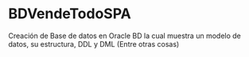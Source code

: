 # BDVendeTodoSPA
Creación de Base de datos en Oracle BD la cual muestra un modelo de datos, su estructura, DDL y DML (Entre otras cosas)
